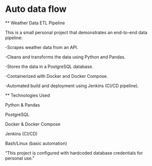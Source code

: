# Auto data flow 
** Weather Data ETL Pipeline

This is a small personal project that demonstrates an end-to-end data pipeline:

-Scrapes weather data from an API.

-Cleans and transforms the data using Python and Pandas.

-Stores the data in a PostgreSQL database.

-Containerized with Docker and Docker Compose.

-Automated build and deployment using Jenkins (CI/CD pipeline).

** Technologies Used

Python & Pandas

PostgreSQL

Docker & Docker Compose

Jenkins (CI/CD)

Bash/Linux (basic automation)

“This project is configured with hardcoded database credentials for personal use.”
